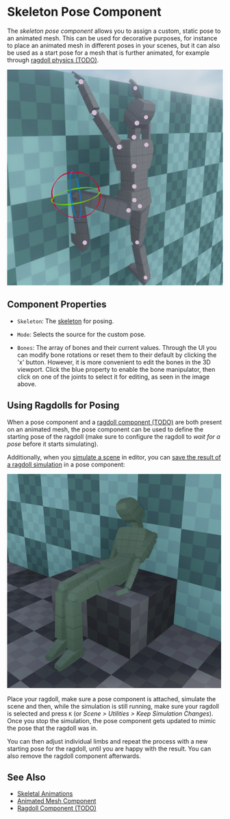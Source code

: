 # Skeleton Pose Component

The *skeleton pose component* allows you to assign a custom, static pose to an animated mesh. This can be used for decorative purposes, for instance to place an animated mesh in different poses in your scenes, but it can also be used as a start pose for a mesh that is further animated, for example through [ragdoll physics (TODO)](../../physics/jolt/ragdolls/jolt-ragdoll-component.md).

![Custom pose for animated mesh](media/custom-pose.jpg)

## Component Properties

* `Skeleton`: The [skeleton](skeleton-asset.md) for posing.

* `Mode`: Selects the source for the custom pose.

* `Bones`: The array of bones and their current values. Through the UI you can modify bone rotations or reset them to their default by clicking the 'x' button. However, it is more convenient to edit the bones in the 3D viewport. Click the blue property to enable the bone manipulator, then click on one of the joints to select it for editing, as seen in the image above.

## Using Ragdolls for Posing

When a pose component and a [ragdoll component (TODO)](../../physics/jolt/ragdolls/jolt-ragdoll-component.md) are both present on an animated mesh, the pose component can be used to define the starting pose of the ragdoll (make sure to configure the ragdoll to *wait for a pose* before it starts simulating).

Additionally, when you [simulate a scene](../../editor/run-scene.md) in editor, you can [save the result of a ragdoll simulation](../../editor/run-scene.md#keep-simulation-changes) in a pose component:

![Custom pose generated using a ragdoll](media/ragdoll-pose.jpg)

Place your ragdoll, make sure a pose component is attached, simulate the scene and then, while the simulation is still running, make sure your ragdoll is selected and press `K` (or *Scene > Utilities > Keep Simulation Changes*). Once you stop the simulation, the pose component gets updated to mimic the pose that the ragdoll was in.

You can then adjust individual limbs and repeat the process with a new starting pose for the ragdoll, until you are happy with the result. You can also remove the ragdoll component afterwards.

## See Also

* [Skeletal Animations](skeletal-animation-overview.md)
* [Animated Mesh Component](animated-mesh-component.md)
* [Ragdoll Component (TODO)](../../physics/jolt/ragdolls/jolt-ragdoll-component.md)
